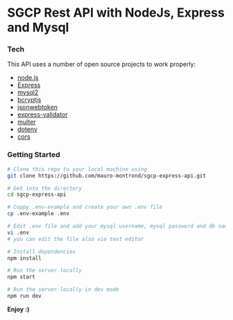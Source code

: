 # SGCP Rest API with NodeJs, Express and Mysql

### Tech

This API uses a number of open source projects to work properly:

* [node.js]
* [Express]
* [mysql2]
* [bcryptjs]
* [jsonwebtoken]
* [express-validator]
* [multer]
* [dotenv]
* [cors]

### Getting Started

``` sh
# Clone this repo to your local machine using
git clone https://github.com/mauro-montrond/sgcp-express-api.git

# Get into the directory
cd sgcp-express-api

# Coppy .env-example and create your own .env file
cp .env-example .env

# Edit .env file and add your mysql username, mysql password and db name
vi .env
# you can edit the file also via text editor

# Install dependencies
npm install

# Run the server locally
npm start

# Run the server locally in dev mode
npm run dev
```

**Enjoy :)**

[//]: # (These are reference links used in the body of this note and get stripped out when the markdown processor does its job. There is no need to format nicely because it shouldn't be seen. Thanks SO - http://stackoverflow.com/questions/4823468/store-comments-in-markdown-syntax)

   [node.js]: <http://nodejs.org>
   [express]: <http://expressjs.com>
   [mysql2]: <https://github.com/sidorares/node-mysql2#readme>
   [bcryptjs]: <https://github.com/dcodeIO/bcrypt.js#readme>
   [jsonwebtoken]: <https://github.com/auth0/node-jsonwebtoken#readme>
   [express-validator]: <https://express-validator.github.io/docs/>
   [multer]: <https://www.npmjs.com/package/multer>
   [dotenv]: <https://github.com/motdotla/dotenv#readme>
   [cors]: <https://github.com/expressjs/cors#readme>
